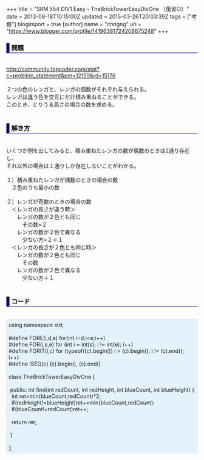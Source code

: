 +++
title = "SRM 554 DIV1 Easy - TheBrickTowerEasyDivOne （復習○）"
date = 2013-08-18T10:15:00Z
updated = 2015-03-26T20:03:39Z
tags = ["考察"]
blogimport = true 
[author]
	name = "chngng"
	uri = "https://www.blogger.com/profile/14196381724208675248"
+++

<div dir="ltr" style="text-align: left;" trbidi="on"><h3 style="border-bottom: 2px solid slateblue; border-left: 8px solid navy; color: black; padding: 0px 0px 1px 5px;">問題 </h3><br /><a href="http://community.topcoder.com/stat?c=problem_statement&amp;pm=12159&amp;rd=15176" target="_blank">http://community.topcoder.com/stat?c=problem_statement&amp;pm=12159&amp;rd=15176</a><br /><br />２つの色のレンガと、レンガの個数がそれぞれ与えられる。<br />レンガは違う色を交互にだけ積み重ねることができる。<br />このとき、とりうる高さの場合の数を求める。<br /><br /><h3 style="border-bottom: 2px solid slateblue; border-left: 8px solid navy; color: black; padding: 0px 0px 1px 5px;">解き方 </h3><br />いくつか例を出してみると、積み重ねたレンガの数が偶数のときは2通り存在し、<br />それ以外の場合は１通りしか存在しないことがわかる。<br /><br />１）積み重ねたレンガが偶数のときの場合の数　<br />　２色のうち最小の数<br /><br />２）レンガが奇数のときの場合の数<br />　＜レンガの長さが違う時＞<br />　　レンガの数が２色とも同じ<br />　　　その数×２<br />　　レンガの数が２色で異なる<br />　　　少ない方×２＋１<br />　＜レンガの長さが２色とも同じ時＞<br />　　レンガの数が２色とも同じ<br />　　　その数<br />　　レンガの数が２色で異なる<br />　　　少ない方＋１<br /><br /><h3 style="border-bottom: 2px solid slateblue; border-left: 8px solid navy; color: black; padding: 0px 0px 1px 5px;">コード </h3><br /><div style="background-color: #e3f2fb; border: 1px dotted #CCCCCC; padding: 5px;">using namespace std;<br /><br />#define FORE(i,d,e) for(int i=d;i&lt;e;i++)<br />#define FOR(i,s,e) for (int i = int(s); i != int(e); i++)<br />#define FORIT(i,c) for (typeof((c).begin()) i = (c).begin(); i != (c).end(); i++)<br />#define ISEQ(c) (c).begin(), (c).end()<br /><br />class TheBrickTowerEasyDivOne {<br /><br /><span class="Apple-tab-span" style="white-space: pre;"> </span>public: int find(int redCount, int redHeight, int blueCount, int blueHeight) {<br /><span class="Apple-tab-span" style="white-space: pre;">  </span>int ret=min(blueCount,redCount)*2;<br /><span class="Apple-tab-span" style="white-space: pre;">  </span>if(redHeight!=blueHeight)ret+=min(blueCount,redCount);<br /><span class="Apple-tab-span" style="white-space: pre;">  </span>if(blueCount!=redCount)ret++;<br /><br /><span class="Apple-tab-span" style="white-space: pre;">  </span>return ret;<br /><br /><span class="Apple-tab-span" style="white-space: pre;"> </span>}<br /><br />};</div></div>
